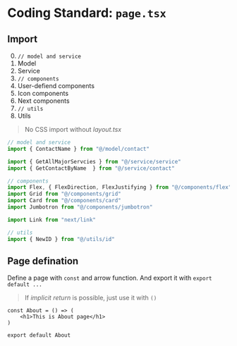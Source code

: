 # Coding Standard: `page.tsx`

## Import

0. `// model and service`
1. Model
2. Service
3. `// components`
4. User-defiend components
5. Icon components
6. Next components
7. `// utils`
8. Utils

> No CSS import without *layout.tsx*

```ts
// model and service
import { ContactName } from "@/model/contact"

import { GetAllMajorServcies } from "@/service/service"
import { GetContactByName  } from "@/service/contact"

// components
import Flex, { FlexDirection, FlexJustifying } from "@/components/flex"
import Grid from "@/components/grid"
import Card from "@/components/card"
import Jumbotron from "@/components/jumbotron"

import Link from "next/link"

// utils
import { NewID } from "@/utils/id"
```

## Page defination

Define a page with `const` and arrow function.
And export it with `export default ...`

> If *implicit return* is possible, just use it with `()`

```tsx
const About = () => (
    <h1>This is About page</h1>
)

export default About
```